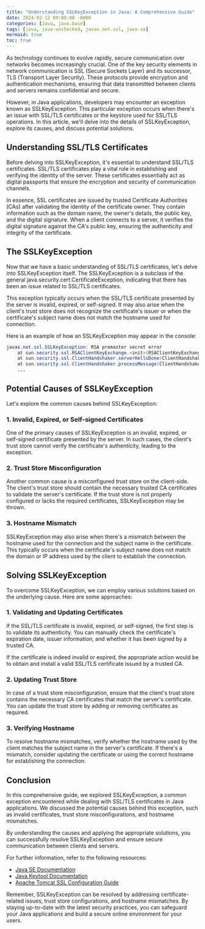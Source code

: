 ```yaml
---
title: "Understanding SSLKeyException in Java: A Comprehensive Guide"
date: 2024-02-12 09:00:00 -0000
categories: [Java, java.base]
tags: [java, java-unchecked, javax.net.ssl, java-se]
mermaid: true
toc: true
---
```



As technology continues to evolve rapidly, secure communication over networks becomes increasingly crucial. One of the key security elements in network communication is SSL (Secure Sockets Layer) and its successor, TLS (Transport Layer Security). These protocols provide encryption and authentication mechanisms, ensuring that data transmitted between clients and servers remains confidential and secure.

However, in Java applications, developers may encounter an exception known as SSLKeyException. This particular exception occurs when there's an issue with SSL/TLS certificates or the keystore used for SSL/TLS operations. In this article, we'll delve into the details of SSLKeyException, explore its causes, and discuss potential solutions.

## Understanding SSL/TLS Certificates

Before delving into SSLKeyException, it's essential to understand SSL/TLS certificates. SSL/TLS certificates play a vital role in establishing and verifying the identity of the server. These certificates essentially act as digital passports that ensure the encryption and security of communication channels.

In essence, SSL certificates are issued by trusted Certificate Authorities (CAs) after validating the identity of the certificate owner. They contain information such as the domain name, the owner's details, the public key, and the digital signature. When a client connects to a server, it verifies the digital signature against the CA's public key, ensuring the authenticity and integrity of the certificate.

## The SSLKeyException

Now that we have a basic understanding of SSL/TLS certificates, let's delve into SSLKeyException itself. The SSLKeyException is a subclass of the general java.security.cert.CertificateException, indicating that there has been an issue related to SSL/TLS certificates.

This exception typically occurs when the SSL/TLS certificate presented by the server is invalid, expired, or self-signed. It may also arise when the client's trust store does not recognize the certificate's issuer or when the certificate's subject name does not match the hostname used for connection.

Here is an example of how an SSLKeyException may appear in the console:

```java
javax.net.ssl.SSLKeyException: RSA premaster secret error
    at sun.security.ssl.RSAClientKeyExchange.<init>(RSAClientKeyExchange.java:108)
    at sun.security.ssl.ClientHandshaker.serverHelloDone(ClientHandshaker.java:1121)
    at sun.security.ssl.ClientHandshaker.processMessage(ClientHandshaker.java:348)
    ...
```

## Potential Causes of SSLKeyException

Let's explore the common causes behind SSLKeyException:

### 1. Invalid, Expired, or Self-signed Certificates

One of the primary causes of SSLKeyException is an invalid, expired, or self-signed certificate presented by the server. In such cases, the client's trust store cannot verify the certificate's authenticity, leading to the exception.

### 2. Trust Store Misconfiguration

Another common cause is a misconfigured trust store on the client-side. The client's trust store should contain the necessary trusted CA certificates to validate the server's certificate. If the trust store is not properly configured or lacks the required certificates, SSLKeyException may be thrown.

### 3. Hostname Mismatch

SSLKeyException may also arise when there's a mismatch between the hostname used for the connection and the subject name in the certificate. This typically occurs when the certificate's subject name does not match the domain or IP address used by the client to establish the connection.

## **Solving SSLKeyException**

To overcome SSLKeyException, we can employ various solutions based on the underlying cause. Here are some approaches:

### 1. Validating and Updating Certificates

If the SSL/TLS certificate is invalid, expired, or self-signed, the first step is to validate its authenticity. You can manually check the certificate's expiration date, issuer information, and whether it has been signed by a trusted CA.

If the certificate is indeed invalid or expired, the appropriate action would be to obtain and install a valid SSL/TLS certificate issued by a trusted CA.

### 2. Updating Trust Store

In case of a trust store misconfiguration, ensure that the client's trust store contains the necessary CA certificates that match the server's certificate. You can update the trust store by adding or removing certificates as required.

### 3. Verifying Hostname

To resolve hostname mismatches, verify whether the hostname used by the client matches the subject name in the server's certificate. If there's a mismatch, consider updating the certificate or using the correct hostname for establishing the connection.

## Conclusion

In this comprehensive guide, we explored SSLKeyException, a common exception encountered while dealing with SSL/TLS certificates in Java applications. We discussed the potential causes behind this exception, such as invalid certificates, trust store misconfigurations, and hostname mismatches.

By understanding the causes and applying the appropriate solutions, you can successfully resolve SSLKeyException and ensure secure communication between clients and servers.

For further information, refer to the following resources:

- [Java SE Documentation](https://docs.oracle.com/en/java/javase/)
- [Java Keytool Documentation](https://docs.oracle.com/en/java/javase/14/tools/keytool.html)
- [Apache Tomcat SSL Configuration Guide](https://tomcat.apache.org/tomcat-9.0-doc/ssl-howto.html)

Remember, SSLKeyException can be resolved by addressing certificate-related issues, trust store configurations, and hostname mismatches. By staying up-to-date with the latest security practices, you can safeguard your Java applications and build a secure online environment for your users.
